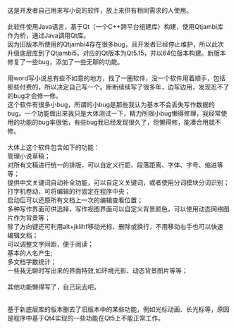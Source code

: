  这是开发者自己用来写小说的软件，放上来供有相同需求的人使用。<br><br>
 此软件使用Java语言，基于Qt（一个C++跨平台组建库）构建，使用Qtjambi库作为桥，通过Java调用Qt库。<br>
 因为旧版本所使用的Qtjambi4存在很多bug，且开发者已经停止维护，所以此次升级底层库到了Qtjambi5，对应的Qt版本为Qt5.15，并以64位版本构建。新版本修复了一些bug，添加了一些无聊的功能。
<br> <br>
用word写小说总有些不如意的地方，找了一圈软件，没一个软件用着顺手，包括那些付费的，所以决定自己写一个。断断续续写了很多年，边写边用，发现忍不了的bug才会修一修。
<br>这个软件有很多小bug，所谓的小bug是那些我认为基本不会丢失写作数据的bug。一个功能做出来我只是大体测试一下，精力所限小bug懒得修理，我经常使用的功能的bug率很低，有些bug我已经发现很久了，但懒得修，能凑合用就不修。
 <br><br>
 大体上这个软件包含如下的功能：<br>
 管理小说草稿；<br>
 对所有文稿进行统一的排版，可以自定义行距、段落距离、字体、字号、缩进等等；<br>
 提供中文关键词自动补全功能，可以自定义关键词，或者使用分词模块分词识别；<br>
 打字机卷动，可将编辑的行固定在程序中央；<br>
 启动后可以还原所有文档上一次的编辑查看位置；<br>
 多种写作界面可供选择，写作视图界面可以自定义背景颜色，可以使用动态网络图片作为背景等；<br>
 除了方向键还可利用alt+jklihf移动光标、删除或换行，不用移动右手也可以快速编辑文档；<br>
 可以调整文字间距，便于阅读；<br>
 基本的人名产生;<br>
 多文档字数统计；<br>
 一些我无聊时写出来的界面特效,如环境光影、动态背景图片等等；<br>
 <br>
 其他功能懒得写了，自己玩去吧。<br>
 
 <br>
 基于新底层库的版本删去了旧版本中的某些功能，例如光标动画、长光标等，原因是程序中基于Qt4实现的一些功能在Qt5上不能正常工作。
 
 
 
